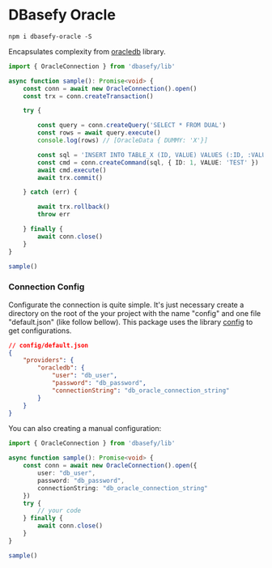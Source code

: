 # DBasefy Oracle

````
npm i dbasefy-oracle -S
````

Encapsulates complexity from [oracledb](https://github.com/oracle/node-oracledb/blob/master/doc/api.md) library.

```typescript
import { OracleConnection } from 'dbasefy/lib'

async function sample(): Promise<void> {
    const conn = await new OracleConnection().open()
    const trx = conn.createTransaction()

    try {

        const query = conn.createQuery('SELECT * FROM DUAL')
        const rows = await query.execute()
        console.log(rows) // [OracleData { DUMMY: 'X'}]

        const sql = 'INSERT INTO TABLE_X (ID, VALUE) VALUES (:ID, :VALUE)'
        const cmd = conn.createCommand(sql, { ID: 1, VALUE: 'TEST' })
        await cmd.execute()
        await trx.commit()

    } catch (err) {

        await trx.rollback()
        throw err

    } finally {
        await conn.close()
    }
}

sample()
```

### Connection Config

Configurate the connection is quite simple. It's just necessary create a directory on the root of the your project with the name "config" and one file "default.json" (like follow bellow). This package uses the library [config](https://www.npmjs.com/package/config) to get configurations.

```json
// config/default.json
{
    "providers": {
        "oracledb": {
            "user": "db_user",
            "password": "db_password",
            "connectionString": "db_oracle_connection_string"
        }
    }
}
```

You can also creating a manual configuration:

```typescript
import { OracleConnection } from 'dbasefy/lib'

async function sample(): Promise<void> {
    const conn = await new OracleConnection().open({
        user: "db_user",
        password: "db_password",
        connectionString: "db_oracle_connection_string"
    })
    try {
        // your code
    } finally {
        await conn.close()
    }
}

sample()
```
